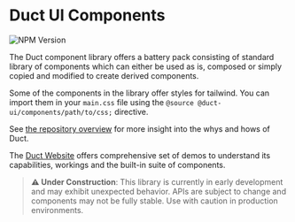 # Duct UI Components

![NPM Version](https://img.shields.io/npm/v/%40duct-ui%2Fcomponents)

The Duct component library offers a battery pack consisting of standard library of components which can either be used as is, composed or simply copied and modified to create derived components.

Some of the components in the library offer styles for tailwind. You can import them in your
`main.css` file using the `@source @duct-ui/components/path/to/css;` directive.

See [the repository overview](https://github.com/navilan/duct-ui) for more insight into the whys and hows of Duct.

The [Duct Website](https://duct-ui.org) offers comprehensive set of demos to understand its capabilities, workings and the built-in suite of components.

> **⚠️ Under Construction**: This library is currently in early development and may exhibit unexpected behavior. APIs are subject to change and components may not be fully stable. Use with caution in production environments.
